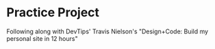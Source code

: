 # Practice Project

Following along with DevTips' Travis Nielson's "Design+Code: Build my personal site in 12 hours"
